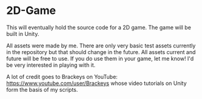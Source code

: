 # 2D-Game

This will eventually hold the source code for a 2D game. The game will be built in Unity.

All assets were made by me. There are only very basic test assets currently in the repository but that should change in the future. All assets current and future will be free to use. If you do use them in your game, let me know! I'd be very interested in playing with it.

A lot of credit goes to Brackeys on YouTube: https://www.youtube.com/user/Brackeys whose video tutorials on Unity form the basis of my scripts.
